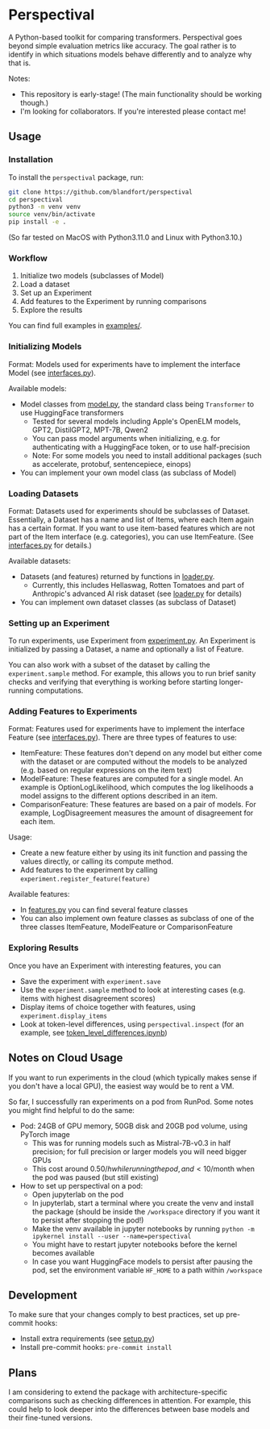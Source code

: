 # Perspectival

A Python-based toolkit for comparing transformers.
Perspectival goes beyond simple evaluation metrics like accuracy.
The goal rather is to identify in which situations models behave differently and to analyze why that is.

Notes:

* This repository is early-stage! (The main functionality should be working though.)
* I'm looking for collaborators. If you're interested please contact me!


## Usage

### Installation

To install the `perspectival` package, run:

```bash
git clone https://github.com/blandfort/perspectival
cd perspectival
python3 -m venv venv
source venv/bin/activate
pip install -e .
```

(So far tested on MacOS with Python3.11.0 and Linux with Python3.10.)


### Workflow

1. Initialize two models (subclasses of Model)
2. Load a dataset
3. Set up an Experiment
4. Add features to the Experiment by running comparisons
5. Explore the results

You can find full examples in [examples/](examples/).


### Initializing Models

Format: Models used for experiments have to implement the interface Model (see [interfaces.py](perspectival/interfaces.py)).

Available models:

- Model classes from [model.py](perspectival/model.py), the standard class being `Transformer` to use HuggingFace transformers
  - Tested for several models including Apple's OpenELM models, GPT2, DistilGPT2, MPT-7B, Qwen2
  - You can pass model arguments when initializing, e.g. for authenticating with a HuggingFace token, or to use half-precision
  - Note: For some models you need to install additional packages (such as accelerate, protobuf, sentencepiece, einops)
- You can implement your own model class (as subclass of Model)


### Loading Datasets

Format: Datasets used for experiments should be subclasses of Dataset. Essentially, a Dataset has a name and list of Items, where each Item again has a certain format. If you want to use item-based features which are not part of the Item interface (e.g. categories), you can use ItemFeature. (See [interfaces.py](perspectival/interfaces.py) for details.)

Available datasets:

- Datasets (and features) returned by functions in [loader.py](perspectival/loader.py).
  - Currently, this includes Hellaswag, Rotten Tomatoes and part of Anthropic's advanced AI risk dataset (see [loader.py](perspectival/loader.py) for details)
- You can implement own dataset classes (as subclass of Dataset)


### Setting up an Experiment

To run experiments, use Experiment from [experiment.py](perspectival/experiment.py). An Experiment is initialized by passing a Dataset, a name and optionally a list of Feature.

You can also work with a subset of the dataset by calling the `experiment.sample` method.
For example, this allows you to run brief sanity checks and verifying that everything is working before starting longer-running computations.


### Adding Features to Experiments

Format: Features used for experiments have to implement the interface Feature (see [interfaces.py](perspectival/interfaces.py)). There are three types of features to use:

- ItemFeature: These features don't depend on any model but either come with the dataset or are computed without the models to be analyzed (e.g. based on regular expressions on the item text)
- ModelFeature: These features are computed for a single model. An example is OptionLogLikelihood, which computes the log likelihoods a model assigns to the different options described in an item.
- ComparisonFeature: These features are based on a pair of models. For example, LogDisagreement measures the amount of disagreement for each item.

Usage:

- Create a new feature either by using its init function and passing the values directly, or calling its compute method.
- Add features to the experiment by calling `experiment.register_feature(feature)`

Available features:

- In [features.py](perspectival/features.py) you can find several feature classes
- You can also implement own feature classes as subclass of one of the three classes ItemFeature, ModelFeature or ComparisonFeature


### Exploring Results

Once you have an Experiment with interesting features, you can

* Save the experiment with `experiment.save`
* Use the `experiment.sample` method to look at interesting cases (e.g. items with highest disagreement scores)
* Display items of choice together with features, using `experiment.display_items`
* Look at token-level differences, using `perspectival.inspect` (for an example, see [token_level_differences.ipynb](examples/token_level_differences.ipynb))


## Notes on Cloud Usage

If you want to run experiments in the cloud (which typically makes sense if you don't have a local GPU), the easiest way would be to rent a VM.

So far, I successfully ran experiments on a pod from RunPod. Some notes you might find helpful to do the same:

- Pod: 24GB of GPU memory, 50GB disk and 20GB pod volume, using PyTorch image
  - This was for running models such as Mistral-7B-v0.3 in half precision; for full precision or larger models you will need bigger GPUs
  - This cost around 0.50$/h while running the pod, and <10$/month when the pod was paused (but still existing)
- How to set up perspectival on a pod:
  - Open jupyterlab on the pod
  - In jupyterlab, start a terminal where you create the venv and install the package (should be inside the `/workspace` directory if you want it to persist after stopping the pod!)
  - Make the venv available in jupyter notebooks by running `python -m ipykernel install --user --name=perspectival`
  - You might have to restart jupyter notebooks before the kernel becomes available
  - In case you want HuggingFace models to persist after pausing the pod, set the environment variable `HF_HOME` to a path within `/workspace`


## Development

To make sure that your changes comply to best practices, set up pre-commit hooks:

- Install extra requirements (see [setup.py](setup.py))
- Install pre-commit hooks: `pre-commit install`


## Plans

I am considering to extend the package with architecture-specific comparisons such as checking differences in attention. For example, this could help to look deeper into the differences between base models and their fine-tuned versions.
